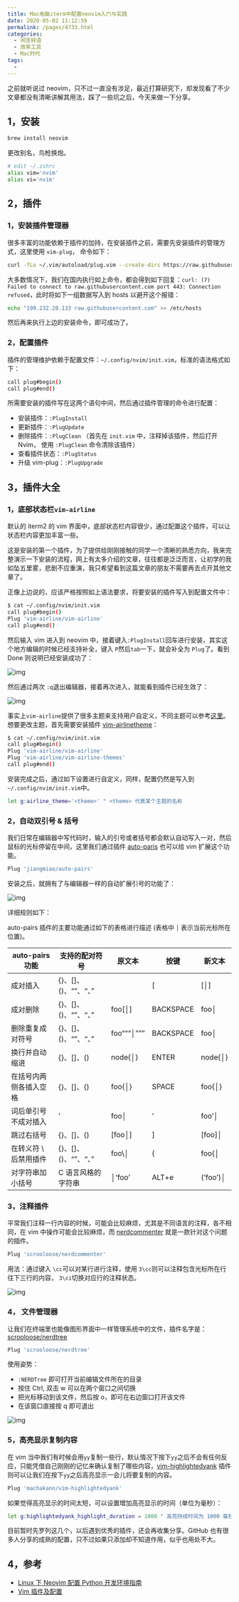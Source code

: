 ```yaml
---
title: Mac电脑iterm中配置neovim入门与实践
date: 2020-05-02 11:12:59
permalink: /pages/4733.html
categories:
  - 闲言碎语
  - 效率工具
  - Mac时代
tags:
  - 
---
```


之前就听说过 neovim，只不过一直没有涉足，最近打算研究下，却发现看了不少文章都没有清晰讲解其用法，踩了一些坑之后，今天来做一下分享。



## 1，安装



```sh
brew install neovim
```



更改别名，鸟枪换炮。



```sh
# edit ~/.zshrc
alias vim='nvim'
alias vi='nvim'
```



## 2，插件



### 1，安装插件管理器



很多丰富的功能依赖于插件的加持，在安装插件之前，需要先安装插件的管理方式，这里使用 `vim-plug`， 命令如下：



```sh
curl -fLo ~/.vim/autoload/plug.vim --create-dirs https://raw.githubusercontent.com/junegunn/vim-plug/master/plug.vim
```



大多数情况下，我们在国内执行如上命令，都会得到如下回复：`curl: (7) Failed to connect to raw.githubusercontent.com port 443: Connection refused`，此时将如下一组数据写入到 hosts 以避开这个报错：



```sh
echo "199.232.28.133 raw.githubusercontent.com" >> /etc/hosts 
```



然后再来执行上边的安装命令，即可成功了。



### 2，配置插件



插件的管理维护依赖于配置文件：`~/.config/nvim/init.vim`，标准的语法格式如下：



```sh
call plug#begin()
call plug#end()
```



所需要安装的插件写在这两个语句中间，然后通过插件管理的命令进行配置：



- 安装插件：`:PlugInstall`
- 更新插件：`:PlugUpdate`
- 删除插件：`:PlugClean` （首先在 `init.vim` 中，注释掉该插件，然后打开 Nvim， 使用 `:PlugClean` 命令清除该插件）
- 查看插件状态：`:PlugStatus`
- 升级 vim-plug：`:PlugUpgrade`



## 3，插件大全



### 1，底部状态栏`vim-airline`



默认的 iterm2 的 vim 界面中，底部状态栏内容很少，通过配置这个插件，可以让状态栏内容更加丰富一些。



这是安装的第一个插件，为了提供给刚刚接触的同学一个清晰的熟悉方向，我来完整演示一下安装的流程，网上有太多介绍的文章，往往都是泛泛而言，让初学的我如坠五里雾，悲剧不应重演，我只希望看到这篇文章的朋友不需要再去点开其他文章了。



正像上边说的，应该严格按照如上语法要求，将要安装的插件写入到配置文件中：



```sh
$ cat ~/.config/nvim/init.vim
call plug#begin()
Plug 'vim-airline/vim-airline'
call plug#end()
```



然后输入 vim 进入到 neovim 中，接着键入`:PlugInstall`回车进行安装，其实这个地方编辑的时候已经支持补全，键入 `P`然后`tab`一下，就会补全为 `Plug`了。看到 Done 则说明已经安装成功了：





![img](https://tva3.sinaimg.cn/large/71cfeb93gy1geee25jwp2j21d20zo790.jpg)





然后通过两次 `:q`退出编辑器，接着再次进入，就能看到插件已经生效了：





![img](https://tva3.sinaimg.cn/large/71cfeb93gy1geee3nv2snj21d20zojvw.jpg)





事实上`vim-airline`提供了很多主题来支持用户自定义，不同主题可以参考[这里](https://github.com/vim-airline/vim-airline/wiki/Screenshots)。想要更改主题，首先需要安装插件 [vim-airlinetheme](https://github.com/vim-airline/vim-airline-themes)：



```sh
$ cat ~/.config/nvim/init.vim
call plug#begin()
Plug 'vim-airline/vim-airline'
Plug 'vim-airline/vim-airline-themes'
call plug#end()
```



安装完成之后，通过如下设置进行自定义，同样，配置仍然是写入到 `~/.config/nvim/init.vim`中。



```sh
let g:airline_theme='<theme>' " <theme> 代表某个主题的名称
```



### 2，自动双引号 & 括号



我们日常在编辑器中写代码时，输入的引号或者括号都会默认自动写入一对，然后鼠标的光标停留在中间，这里我们通过插件 [auto-paris](https://github.com/jiangmiao/auto-pairs) 也可以给 vim 扩展这个功能。



```sh
Plug 'jiangmiao/auto-pairs'
```



安装之后，就拥有了与编辑器一样的自动扩展引号的功能了：





![img](https://tva1.sinaimg.cn/large/71cfeb93gy1geee4lwa9cg20o20hwx6p.gif)





详细规则如下：



auto-pairs 插件的主要功能通过如下的表格进行描述 (表格中 `│` 表示当前光标所在位置)。



| **auto-pairs 功能**    | **支持的配对符号**   | **原文本** | **按键**  | **新文本** |
| ---------------------- | -------------------- | ---------- | --------- | ---------- |
| 成对插入               | {}、[]、()、“”、“、” |            | [         | [│]        |
| 成对删除               | {}、[]、()、“”、“、” | foo[│]     | BACKSPACE | foo│       |
| 删除重复成对符号       | {}、[]、()、“”、“、” | foo“““│””” | BACKSPACE | foo│       |
| 换行并自动缩进         | {}、[]、()           | node{│}    | ENTER     | node{│}    |
| 在括号内两侧各插入空格 | {}、[]、()           | foo{│}     | SPACE     | foo{│}     |
| 词后单引号不成对插入   | ’                    | foo│       | ’         | foo’│      |
| 跳过右括号             | {}、[]、()           | [foo│]     | ]         | [foo]│     |
| 在转义符 \ 后禁用插件  | {}、[]、()、“”、“、” | foo\│      | {         | foo{│      |
| 对字符串加小括号       | C 语言风格的字符串   | │‘foo’     | ALT+e     | (‘foo’)│   |



### 3，注释插件



平常我们注释一行内容的时候，可能会比较麻烦，尤其是不同语言的注释，各不相同，在 vim 中操作可能会比较麻烦，而 [nerdcommenter](https://github.com/scrooloose/nerdcommenter) 就是一款针对这个问题的插件。



```sh
Plug 'scrooloose/nerdcommenter'
```



用法：通过键入 `\cc`可以对某行进行注释，使用 `3\cc`则可以注释包含光标所在行往下三行的内容， `3\ci`切换对应行的注释状态。





![img](https://tva1.sinaimg.cn/large/71cfeb93gy1geee5lropgg20o20hwe82.gif)





### 4， 文件管理器



让我们在终端里也能像图形界面中一样管理系统中的文件，插件名字是：[scrooloose/nerdtree](https://github.com/scrooloose/nerdtree)



```sh
Plug 'scrooloose/nerdtree'
```



使用姿势：



- `:NERDTree` 即可打开当前编辑文件所在的目录
- 按住 Ctrl, 双击 w 可以在两个窗口之间切换
- 把光标移动到该文件，然后按 o，即可在右边窗口打开该文件
- 在该窗口直接按 q 即可退出





![img](https://tvax2.sinaimg.cn/large/71cfeb93gy1geee69djp0j21jq17yn93.jpg)





### 5，高亮显示复制内容



在 vim 当中我们有时候会用`yy`复制一些行，默认情况下按下`yy`之后不会有任何反应，只能凭借自己刚刚的记忆来确认复制了哪些内容，[vim-highlightedyank](https://github.com/machakann/vim-highlightedyank) 插件则可以让我们在按下`yy`之后高亮显示一会儿将要复制的内容。



```sh
Plug 'machakann/vim-highlightedyank'
```



如果觉得高亮显示的时间太短，可以设置增加高亮显示的时间（单位为毫秒）：



```sh
let g:highlightedyank_highlight_duration = 1000 " 高亮持续时间为 1000 毫秒
```



目前暂时先罗列这几个，以后遇到优秀的插件，还会再收集分享。GitHub 也有很多人分享的成熟的配置，只不过如果只添加却不知道作用，似乎也用处不大。



## 4，参考



- [Linux 下 Neovim 配置 Python 开发环境指南](https://jdhao.github.io/2018/09/05/centos_nvim_install_use_guide/)
- [Vim 插件及配置](https://michael728.github.io/2018/12/02/tools-vim-plugin-config/)

